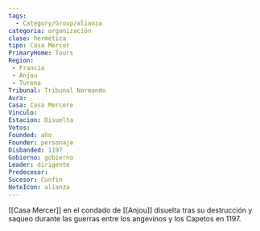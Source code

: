 ```yaml
---
tags:
  - Category/Group/alianza
categoria: organización
clase: hermética
tipo: Casa Mercer 
PrimaryHome: Tours 
Region:
 - Francia 
 - Anjou
 - Turena 
Tribunal: Tribunal Normando 
Aura: 
Casa: Casa Mercere 
Vinculo: 
Estacion: Disuelta 
Votos: 
Founded: año
Founder: personaje
Disbanded: 1197
Gobierno: gobierno
Leader: dirigente
Predecesor: 
Sucesor: Cunfin 
NoteIcon: alianza
---
```



[[Casa Mercer]] en el condado de [[Anjou]] disuelta tras su destrucción y saqueo durante las guerras entre los angevinos y los Capetos en 1197. 
